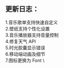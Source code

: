 更新日志：
--------------
1.音乐歌单支持快速自定义 \
2.壁纸支持个性化设置 \
3.音乐播放器支持音量控制 \
4.修复天气 API \
5.时光胶囊显示错误 \
6.移动端动画及细节 \
7.图标更换为 Font \